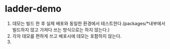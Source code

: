 # ladder-demo

1. 데모는 빌드 한 후 실제 배포와 동일한 환경에서 테스트한다.(packages/\*내부에서 빌드하지 않고 가져다 쓰는 방식으로는 하지 않는다.)
1. 각자 데모를 편하게 쓰고 배포시에 데모는 포함하지 않는다.
1.
